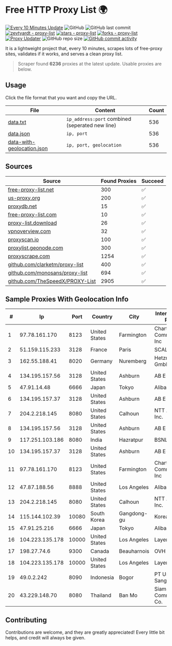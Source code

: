 
# Free HTTP Proxy List 🌍

[![Every 10 Minutes Update](https://github.com/mertguvencli/http-proxy-list/actions/workflows/main.yml/badge.svg?branch=main)](https://github.com/mertguvencli/http-proxy-list/actions/workflows/main.yml)
![GitHub](https://img.shields.io/github/license/mertguvencli/http-proxy-list)
![GitHub last commit](https://img.shields.io/github/last-commit/mertguvencli/http-proxy-list)
[![zevtyardt - proxy-list](https://img.shields.io/static/v1?label=zevtyardt&message=proxy-list&color=blue&logo=github)](https://github.com/zevtyardt/proxy-list "Go to GitHub repo")
[![stars - proxy-list](https://img.shields.io/github/stars/zevtyardt/proxy-list?style=social)](https://github.com/zevtyardt/proxy-list)
[![forks - proxy-list](https://img.shields.io/github/forks/zevtyardt/proxy-list?style=social)](https://github.com/zevtyardt/proxy-list)
[![Proxy Updater](https://github.com/zevtyardt/proxy-list/workflows/Proxy%20Updater/badge.svg)](https://github.com/zevtyardt/proxy-list/actions?query=workflow:"Proxy+Updater")
![GitHub repo size](https://img.shields.io/github/repo-size/zevtyardt/proxy-list)
[![GitHub commit activity](https://img.shields.io/github/commit-activity/m/zevtyardt/proxy-list?logo=commits)](https://github.com/zevtyardt/proxy-list/commits/main)

It is a lightweight project that, every 10 minutes, scrapes lots of free-proxy sites, validates if it works, and serves a clean proxy list.

> Scraper found **6236** proxies at the latest update. Usable proxies are below.

## Usage

Click the file format that you want and copy the URL.

|File|Content|Count|
|----|-------|-----|
|[data.txt](https://raw.githubusercontent.com/mertguvencli/http-proxy-list/main/proxy-list/data.txt)|`ip_address:port` combined (seperated new line)|536|
|[data.json](https://raw.githubusercontent.com/mertguvencli/http-proxy-list/main/proxy-list/data.json)|`ip, port`|536|
|[data-with-geolocation.json](https://raw.githubusercontent.com/mertguvencli/http-proxy-list/main/proxy-list/data-with-geolocation.json)|`ip, port, geolocation`|536|

## Sources

|Source|Found Proxies|Succeed|
|------|-------------|-------|
|[free-proxy-list.net](https://free-proxy-list.net)|300|✅|
|[us-proxy.org](https://www.us-proxy.org)|200|✅|
|[proxydb.net](http://proxydb.net)|15|✅|
|[free-proxy-list.com](https://free-proxy-list.com/?page=&port=&type%5B%5D=http&type%5B%5D=https&up_time=0&search=Search)|10|✅|
|[proxy-list.download](https://www.proxy-list.download/HTTP)|26|✅|
|[vpnoverview.com](https://vpnoverview.com/privacy/anonymous-browsing/free-proxy-servers)|32|✅|
|[proxyscan.io](https://www.proxyscan.io)|100|✅|
|[proxylist.geonode.com](https://proxylist.geonode.com/api/proxy-list?limit=300&page=1&sort_by=lastChecked&sort_type=desc&protocols=http,https)|300|✅|
|[proxyscrape.com](https://api.proxyscrape.com/v2/?request=displayproxies&protocol=http&timeout=10000&country=all&ssl=all&anonymity=all)|1254|✅|
|[github.com/clarketm/proxy-list](https://raw.githubusercontent.com/clarketm/proxy-list/master/proxy-list-raw.txt)|400|✅|
|[github.com/monosans/proxy-list](https://raw.githubusercontent.com/monosans/proxy-list/main/proxies/http.txt)|694|✅|
|[github.com/TheSpeedX/PROXY-List](https://raw.githubusercontent.com/TheSpeedX/PROXY-List/master/http.txt)|2905|✅|


## Sample Proxies With Geolocation Info

|#|Ip|Port|Country|City|Internet Service Provider|
|-|--|----|-------|----|-------------------------|
|1|97.78.161.170|8123|United States|Farmington|Charter Communications, Inc|
|2|51.159.115.233|3128|France|Paris|SCALEWAY|
|3|162.55.188.41|8020|Germany|Nuremberg|Hetzner Online GmbH|
|4|134.195.157.56|3128|United States|Ashburn|AB E-Commerce|
|5|47.91.14.48|6666|Japan|Tokyo|Alibaba.com LLC|
|6|134.195.157.37|3128|United States|Ashburn|AB E-Commerce|
|7|204.2.218.145|8080|United States|Calhoun|NTT America, Inc.|
|8|134.195.157.56|3128|United States|Ashburn|AB E-Commerce|
|9|117.251.103.186|8080|India|Hazratpur|BSNL Internet|
|10|134.195.157.37|3128|United States|Ashburn|AB E-Commerce|
|11|97.78.161.170|8123|United States|Farmington|Charter Communications, Inc|
|12|47.87.188.56|8888|United States|Los Angeles|Alibaba.com LLC|
|13|204.2.218.145|8080|United States|Calhoun|NTT America, Inc.|
|14|115.144.102.39|10080|South Korea|Gangdong-gu|Korea Telecom|
|15|47.91.25.216|6666|Japan|Tokyo|Alibaba.com LLC|
|16|104.223.135.178|10000|United States|Los Angeles|LayerHost|
|17|198.27.74.6|9300|Canada|Beauharnois|OVH SAS|
|18|104.223.135.178|10000|United States|Los Angeles|LayerHost|
|19|49.0.2.242|8090|Indonesia|Bogor|PT Usaha Adi Sanggoro|
|20|43.229.148.70|8080|Thailand|Ban Mo|Siamdata Communication Co.|



## Contributing

Contributions are welcome, and they are greatly appreciated! Every
little bit helps, and credit will always be given.

